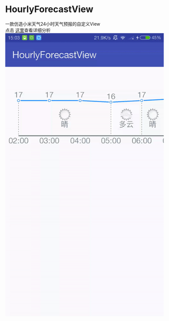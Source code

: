 # HourlyForecastView
一款仿造小米天气24小时天气预报的自定义View  
点击 [这里](https://melonwxd.github.io/2017/09/23/MIUIWeather/)查看详细分析  
![image](https://github.com/MelonWXD/HourlyForecastView/blob/master/images/image1.gif)  
